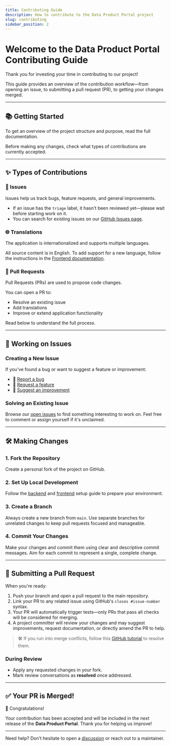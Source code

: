```yaml
---
title: Contributing Guide
description: How to contribute to the Data Product Portal project
slug: contributing
sidebar_position: 2
---
```


# Welcome to the Data Product Portal Contributing Guide

Thank you for investing your time in contributing to our project!

This guide provides an overview of the contribution workflow—from opening an issue, to submitting a pull request (PR), to getting your changes merged.

---

## 📚 Getting Started

To get an overview of the project structure and purpose, read the full documentation.

Before making any changes, check what types of contributions are currently accepted.

---

## ✨ Types of Contributions

### 🐞 Issues

Issues help us track bugs, feature requests, and general improvements.

- If an issue has the `triage` label, it hasn't been reviewed yet—please wait before starting work on it.
- You can search for existing issues on our [GitHub Issues page](https://github.com/conveyordata/data-product-portal/issues).

### 🌐 Translations

The application is internationalized and supports multiple languages.

All source content is in English. To add support for a new language, follow the instructions in the [Frontend documentation](./frontend#add-new-languages).

### 🔧 Pull Requests

Pull Requests (PRs) are used to propose code changes.

You can open a PR to:
- Resolve an existing issue
- Add translations
- Improve or extend application functionality

Read below to understand the full process.

---

## 🧩 Working on Issues

### Creating a New Issue

If you've found a bug or want to suggest a feature or improvement:

- 🐛 [Report a bug](https://github.com/conveyordata/data-product-portal/issues/new?labels=bug&template=bug-report---.md)
- 🚀 [Request a feature](https://github.com/conveyordata/data-product-portal/issues/new?labels=enhancement&template=feature-request---.md)
- 🔧 [Suggest an improvement](https://github.com/conveyordata/data-product-portal/issues/new?labels=enhancement&template=improvement-request---.md)

### Solving an Existing Issue

Browse our [open issues](https://github.com/conveyordata/data-product-portal/issues) to find something interesting to work on. Feel free to comment or assign yourself if it's unclaimed.

---

## 🛠️ Making Changes

### 1. Fork the Repository

Create a personal fork of the project on GitHub.

### 2. Set Up Local Development

Follow the [backend](./backend) and [frontend](./frontend) setup guide to prepare your environment.

### 3. Create a Branch

Always create a new branch from `main`. Use separate branches for unrelated changes to keep pull requests focused and manageable.

### 4. Commit Your Changes

Make your changes and commit them using clear and descriptive commit messages. Aim for each commit to represent a single, complete change.

---

## 🔄 Submitting a Pull Request

When you're ready:

1. Push your branch and open a pull request to the main repository.
2. Link your PR to any related issue using GitHub's `closes #issue-number` syntax.
3. Your PR will automatically trigger tests—only PRs that pass all checks will be considered for merging.
4. A project committer will review your changes and may suggest improvements, request documentation, or directly amend the PR to help.

> 🛠️ If you run into merge conflicts, follow this [GitHub tutorial](https://github.com/skills/resolve-merge-conflicts) to resolve them.

### During Review

- Apply any requested changes in your fork.
- Mark review conversations as **resolved** once addressed.

---

## ✅ Your PR is Merged!

🎉 Congratulations!

Your contribution has been accepted and will be included in the next release of the **Data Product Portal**. Thank you for helping us improve!

---

Need help? Don’t hesitate to open a [discussion](https://github.com/conveyordata/data-product-portal/discussions) or reach out to a maintainer.

